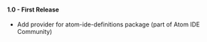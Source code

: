 #### 1.0 - First Release
* Add provider for atom-ide-definitions package (part of Atom IDE Community)
